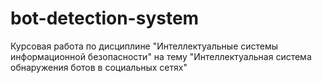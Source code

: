 # bot-detection-system
Курсовая работа по дисциплине "Интеллектуальные системы информационной безопасности" на тему "Интеллектуальная система обнаружения ботов в социальных сетях" 
